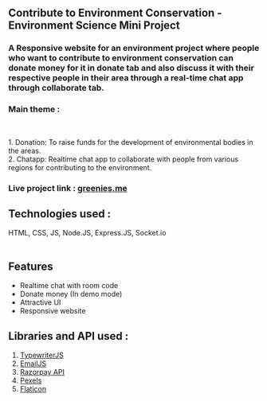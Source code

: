 <h2>Contribute to Environment Conservation - Environment Science Mini Project</h2>
<h3>A Responsive website for an environment project where people who want to contribute to environment conservation can donate money for it in donate tab and also discuss it with their respective people in their area through a real-time chat app through collaborate tab.</h3>

<h3>Main theme :</h3><br>
<p>1. Donation: To raise funds for the development of environmental bodies in the areas.<br>
2. Chatapp: Realtime chat app to collaborate with people from various regions for contributing to the environment.</p>

<h3>Live project link : <a href="https://sumitvajarinkar.github.io/Greenies/" target="_blank">greenies.me</a></h3>


## Technologies used :
<span>HTML, CSS, JS, Node.JS, Express.JS, Socket.io</span><br>
<br>

## Features

- Realtime chat with room code
- Donate money (In demo mode)
- Attractive UI
- Responsive website
 
## Libraries and API used :
<ol>
    <li><a href="https://github.com/tameemsafi/typewriterjs" target="_blank">TypewriterJS</a></li>
    <li><a href="https://www.emailjs.com/" target="_blank">EmailJS</a></li>
    <li><a href="https://razorpay.com/" target="_blank">Razorpay API</a></li>
    <li><a href="https://www.pexels.com/" target="_blank">Pexels</a></li>
    <li><a href="https://www.flaticon.com/?k=1610076745299" target="_blank">Flaticon</a></li>
</ol>
